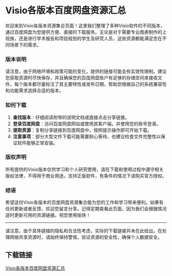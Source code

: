 # Visio各版本百度网盘资源汇总

欢迎来到Visio各版本资源集合页面！这里我们整理了多种Visio软件的不同版本，通过百度网盘为您提供方便、直接的下载服务。无论是对于需要专业图表制作的上班族，还是进行学术报告和项目规划的学生及研究人员，这些资源都能满足您在不同场景下的需求。

### 版本说明

请注意，由于网络环境和政策可能的变化，提供的链接可能会有实效性限制。建议您获取资源时尽快保存，并且确保您的百度网盘账户有足够的存储空间来接收文件。每个版本都尽量标注了其主要特性或发布日期，帮助您根据自己的系统兼容性和功能需求选择合适的版本。

### 如何下载

1. **查找版本**：仔细阅读附带的说明文档或直接点击分享链接。
2. **登录百度网盘**：访问百度网盘网站或使用其客户端，并使用您的账号登录。
3. **提取资源**：复制分享链接到百度网盘中，按照提示操作即可开始下载。
4. **注意事项**：部分大型文件下载可能需要耐心等待，也建议检查文件完整性以保证软件能够正常安装。

### 版权声明

所有提供的Visio版本仅供学习和个人研究使用，请在下载和使用过程中遵守相关版权法律，不得用于商业用途。支持正版软件，有条件的情况下请购买官方授权。

### 结语

希望这份Visio各版本的百度网盘资源集合能为您的工作和学习带来便利。如果有任何更新或者反馈，欢迎您留言分享。记得定期查看此页面，因为我们会根据情况适时更新可用的资源链接。祝您使用愉快！

---

请注意，由于具体链接的隐私和合法性考虑，实际的下载链接并未在此给出。在处理网络共享资源时，请始终保持警惕，验证资源的安全性，确保个人数据安全。

## 下载链接

[Visio各版本百度网盘资源汇总](https://pan.quark.cn/s/5f5af52c9b16)